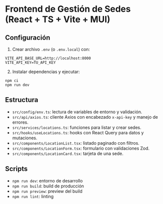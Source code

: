 # Frontend de Gestión de Sedes (React + TS + Vite + MUI)

## Configuración

1) Crear archivo `.env` (o `.env.local`) con:

```
VITE_API_BASE_URL=http://localhost:8000
VITE_API_KEY=TU_API_KEY
```

2) Instalar dependencias y ejecutar:

```
npm ci
npm run dev
```

## Estructura

- `src/config/env.ts`: lectura de variables de entorno y validación.
- `src/api/axios.ts`: cliente Axios con encabezado `x-api-key` y manejo de errores.
- `src/services/locations.ts`: funciones para listar y crear sedes.
- `src/hooks/useLocations.ts`: hooks con React Query para datos y mutaciones.
- `src/components/LocationList.tsx`: listado paginado con filtros.
- `src/components/LocationForm.tsx`: formulario con validaciones Zod.
- `src/components/LocationCard.tsx`: tarjeta de una sede.

## Scripts

- `npm run dev`: entorno de desarrollo
- `npm run build`: build de producción
- `npm run preview`: preview del build
- `npm run lint`: linting
